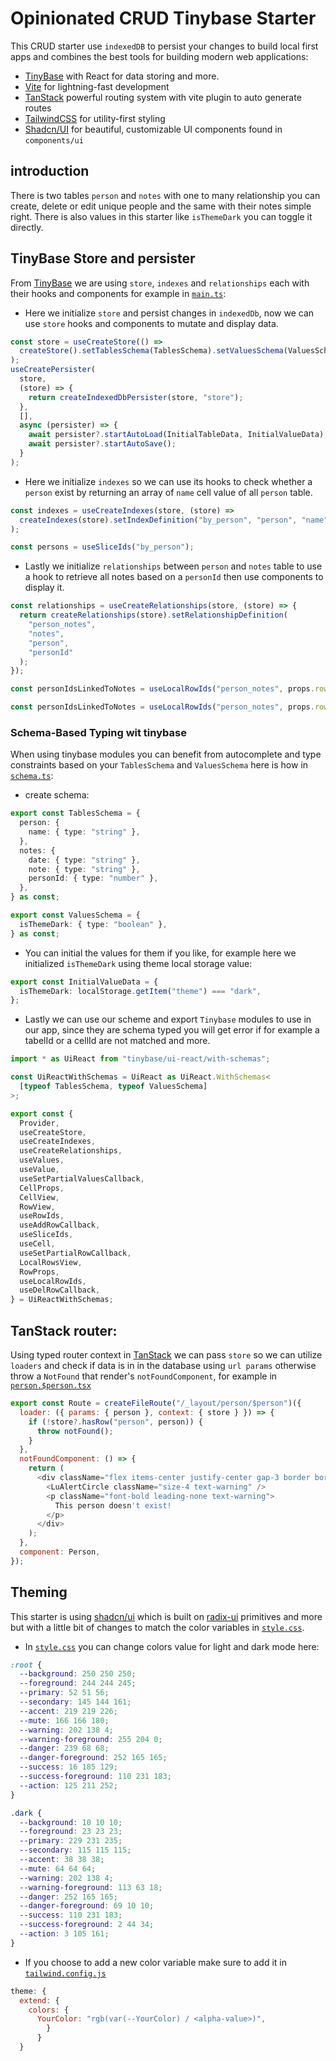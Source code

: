 # Opinionated CRUD Tinybase Starter

This CRUD starter use `indexedDB` to persist your changes to build local first apps and combines the best tools for building modern web applications:

- [TinyBase](https://tinybase.org/) with React for data storing and more.
- [Vite](https://vitejs.dev/) for lightning-fast development
- [TanStack](https://tanstack.com/router/latest) powerful routing system with vite plugin to auto generate routes
- [TailwindCSS](https://tailwindcss.com/) for utility-first styling
- [Shadcn/UI](https://ui.shadcn.com/) for beautiful, customizable UI components found in `components/ui`

## introduction

There is two tables `person` and `notes` with one to many relationship you can create, delete or edit unique people and the same with their notes simple right. There is also values in this starter like `isThemeDark` you can toggle it directly.

## TinyBase Store and persister

From [TinyBase](https://tinybase.org/) we are using `store`, `indexes` and `relationships` each with their hooks and components for example in [`main.ts`](https://github.com/mouktardev/tinybase-crud-starter/blob/master/src/main.tsx):

- Here we initialize `store` and persist changes in `indexedDb`, now we can use `store` hooks and components to mutate and display data.

```js
const store = useCreateStore(() =>
  createStore().setTablesSchema(TablesSchema).setValuesSchema(ValuesSchema)
);
useCreatePersister(
  store,
  (store) => {
    return createIndexedDbPersister(store, "store");
  },
  [],
  async (persister) => {
    await persister?.startAutoLoad(InitialTableData, InitialValueData);
    await persister?.startAutoSave();
  }
);
```

- Here we initialize `indexes` so we can use its hooks to check
  whether a `person` exist by returning an array of `name` cell value of all `person` table.

```js
const indexes = useCreateIndexes(store, (store) =>
  createIndexes(store).setIndexDefinition("by_person", "person", "name")
);
```

```js
const persons = useSliceIds("by_person");
```

- Lastly we initialize `relationships` between `person` and `notes` table to use a hook to retrieve all notes based on a `personId` then use components to display it.

```js
const relationships = useCreateRelationships(store, (store) => {
  return createRelationships(store).setRelationshipDefinition(
    "person_notes",
    "notes",
    "person",
    "personId"
  );
});
```

```js
const personIdsLinkedToNotes = useLocalRowIds("person_notes", props.rowId);
```

```js
const personIdsLinkedToNotes = useLocalRowIds("person_notes", props.rowId);
```

### Schema-Based Typing wit tinybase

When using tinybase modules you can benefit from autocomplete and type constraints based on your `TablesSchema` and `ValuesSchema` here is how in [`schema.ts`](https://github.com/mouktardev/tinybase-crud-starter/blob/master/src/schema.ts):

- create schema:

```ts
export const TablesSchema = {
  person: {
    name: { type: "string" },
  },
  notes: {
    date: { type: "string" },
    note: { type: "string" },
    personId: { type: "number" },
  },
} as const;

export const ValuesSchema = {
  isThemeDark: { type: "boolean" },
} as const;
```

- You can initial the values for them if you like, for example here we initialized `isThemeDark` using theme local storage value:

```ts
export const InitialValueData = {
  isThemeDark: localStorage.getItem("theme") === "dark",
};
```

- Lastly we can use our scheme and export `Tinybase` modules to use in our app, since they are schema typed you will get error if for example a tabelId or a cellId are not matched and more.

```ts
import * as UiReact from "tinybase/ui-react/with-schemas";

const UiReactWithSchemas = UiReact as UiReact.WithSchemas<
  [typeof TablesSchema, typeof ValuesSchema]
>;

export const {
  Provider,
  useCreateStore,
  useCreateIndexes,
  useCreateRelationships,
  useValues,
  useValue,
  useSetPartialValuesCallback,
  CellProps,
  CellView,
  RowView,
  useRowIds,
  useAddRowCallback,
  useSliceIds,
  useCell,
  useSetPartialRowCallback,
  LocalRowsView,
  RowProps,
  useLocalRowIds,
  useDelRowCallback,
} = UiReactWithSchemas;
```

## TanStack router:

Using typed router context in [TanStack](https://tanstack.com/router/latest) we can pass `store` so we can utilize `loaders` and check if data is in in the database using `url params` otherwise throw a `NotFound` that render's `notFoundComponent`, for example in [`person.$person.tsx`](https://github.com/mouktardev/tinybase-crud-starter/blob/master/src/routes/_layout/person.%24person.tsx)

```js
export const Route = createFileRoute("/_layout/person/$person")({
  loader: ({ params: { person }, context: { store } }) => {
    if (!store?.hasRow("person", person)) {
      throw notFound();
    }
  },
  notFoundComponent: () => {
    return (
      <div className="flex items-center justify-center gap-3 border border-warning bg-warningForeground p-2">
        <LuAlertCircle className="size-4 text-warning" />
        <p className="font-bold leading-none text-warning">
          This person doesn't exist!
        </p>
      </div>
    );
  },
  component: Person,
});
```

## Theming

This starter is using [shadcn/ui](https://ui.shadcn.com/) which is built on [radix-ui](https://www.radix-ui.com/primitives/docs/overview/introduction) primitives and more but with a little bit of changes to match the color variables in [`style.css`](https://github.com/mouktardev/tinybase-crud-starter/blob/master/src/styles.css).

- In [`style.css`](https://github.com/mouktardev/tinybase-crud-starter/blob/master/src/styles.css) you can change colors value for light and dark mode here:

```css
:root {
  --background: 250 250 250;
  --foreground: 244 244 245;
  --primary: 52 51 56;
  --secondary: 145 144 161;
  --accent: 219 219 226;
  --mute: 166 166 180;
  --warning: 202 138 4;
  --warning-foreground: 255 204 0;
  --danger: 239 68 68;
  --danger-foreground: 252 165 165;
  --success: 16 185 129;
  --success-foreground: 110 231 183;
  --action: 125 211 252;
}

.dark {
  --background: 10 10 10;
  --foreground: 23 23 23;
  --primary: 229 231 235;
  --secondary: 115 115 115;
  --accent: 38 38 38;
  --mute: 64 64 64;
  --warning: 202 138 4;
  --warning-foreground: 113 63 18;
  --danger: 252 165 165;
  --danger-foreground: 69 10 10;
  --success: 110 231 183;
  --success-foreground: 2 44 34;
  --action: 3 105 161;
}
```

- If you choose to add a new color variable make sure to add it in [`tailwind.config.js`](https://github.com/mouktardev/tinybase-crud-starter/blob/master/tailwind.config.js)

```js
theme: {
  extend: {
    colors: {
      YourColor: "rgb(var(--YourColor) / <alpha-value>)",
        }
      }
  }
```
